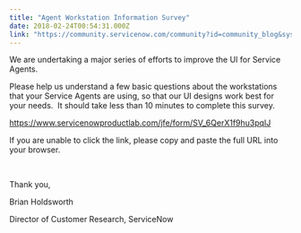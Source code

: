 ```yaml
---
title: "Agent Workstation Information Survey"
date: 2018-02-24T00:54:31.000Z
link: "https://community.servicenow.com/community?id=community_blog&sys_id=d6294594db681bc0852c7a9e0f9619c5"
---
```

<p>We are undertaking a major series of efforts to improve the UI for Service Agents.</p>
<p>Please help us understand a few basic questions about the workstations that your Service Agents are using, so that our UI designs work best for your needs.  It should take less than 10 minutes to complete this survey. </p>
<p><a href="https://www.servicenowproductlab.com/jfe/form/SV_6QerX1f9hu3pqIJ" target="_blank" rel="nofollow">https://www.servicenowproductlab.com/jfe/form/SV_6QerX1f9hu3pqIJ</a></p>
<p>If you are unable to click the link, please copy and paste the full URL into your browser.</p>
<p> </p>
<p>Thank you,</p>
<p>Brian Holdsworth</p>
<p>Director of Customer Research, ServiceNow</p>